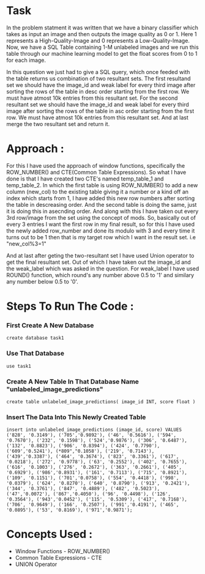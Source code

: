 # Task 
In the problem statment it was written that we have a binary classifier which takes as input an image and then outputs the image quality as 0 or 1.
Here 1 represents a High-Quality-Image and 0 represents a Low-Quality-Image. 
Now, we have a SQL Table containing 1-M unlabeled images and we run this table through our machine learning model to get the float scores from 0 to 1 for each image.

In this question we just had to give a SQL query, which once feeded with the table returns us combination of two resultant sets.
The first resultand set we should have the image_id and weak label for every third image after sorting the rows of the table in desc order starting from the first row. We must have atmost 10k entries from this resultant set.
For the second resultant set we should have the image_id and weak label for every third image after sorting the rows of the table in asc order starting from the first row. We must have atmost 10k entries from this resultant set.
And at last merge the two resultant set and return it.


# Approach : 
For this I have used the approach of window functions, specifically the ROW_NUMBER() and CTE(Common Table Expressions).
So what I have done is that I have created two CTE's named temp_table_1 and temp_table_2. In which the first table is using ROW_NUMBER() to add a new column (new_col) to the existing table giving it a number or a kind off an index which starts from 1, I have added this new row numbers after sorting the table in descreasing order.
And the second table is doing the same, just it is doing this in asecnding order. And along with this I have taken out every 3rd row/image from the set using the concept of mods.
So, basically out of every 3 entries I want the first row in my final result, so for this I have used the newly added row_number and done its modulo with 3 and every time it turns out to be 1 then that is my target row which I want in the result set.
i.e "new_col%3=1"

And at last after geting the two-resultant set I have used Union operator to get the final resultant set. Out of which I have taken out the image_id and the weak_label which was asked in the question.
For weak_label I have used ROUND() function, which round's any number above 0.5 to '1' and similary any number below 0.5 to '0'.


# Steps To Run The Code : 
### First Create A New Database
`
    create database task1
`
### Use That Database
`
    use task1
`
### Create A New Table In That Database Name "unlabeled_image_predictions"
`
    create table unlabeled_image_predictions(
        image_id INT,
        score float
    )
`
### Insert The Data Into This Newly Created Table
`
insert into unlabeled_image_predictions (image_id, score) VALUES
('828', '0.3149'), ('705','0.9892'), ('46', '0.5616'), ('594', '0.7670'), ('232', '0.1598'), ('524','0.9876'), ('306', '0.6487'), ('132', '0.8823'), ('906', '0.8394'), ('424', '0.7790'), ('609','0.5241'), (*809","0.1058'), ('219', '0.7143'), ('439','0.3387'), ('464', '0.3674'), ('823', '0.3361'), ('617', '0.0218'), ('272', '0.9778'), ('63', '0.2552'), ('402', '0.7655'), ('616', '0.1003'), ('276', '0.2672'), ('363', '0.2661'), ('405', '0.6929'), ('986','0.8931'), ('161', '0.7113'), ('715', '0.8921'), ('109', '0.1151'), ('701','0.0758'), ('554', '0.4418'), ('998', '0.0379'), ('624', '0.8270'), ('640', '0.8790'), ('913', '0.2421'), ('344', '0.3761'), ('847', '0.4889'), ('482', '0.5023'), ('47','0.0072'), ('867','0.4050'), ('96', '0.4498'), ('126', '0.3564'), ('943','0.0452'), ('115', '0.5309'), ('417', '0.7168'), ('706', '0.9649'), ('166', '0.2507'), ('991','0.4191'), ('465', '0.0895'), ('53', '0.8169'), ('971','0.9871');
`

# Concepts Used :
- Window Functions - ROW_NUMBER()
- Common Table Expressions - CTE
- UNION Operator